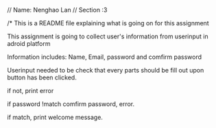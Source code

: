 // Name: Nenghao Lan
//   Section :3

/* This is a README file explaining what is going on for this assignment

This assignment is going to collect user's information from userinput in adroid platform

Information includes: Name, Email, password and comfirm password

Userinput needed to be check that every parts should be fill out upon button has been clicked.

if not, print error

if password !match comfirm password, error. 

if match, print welcome message.
